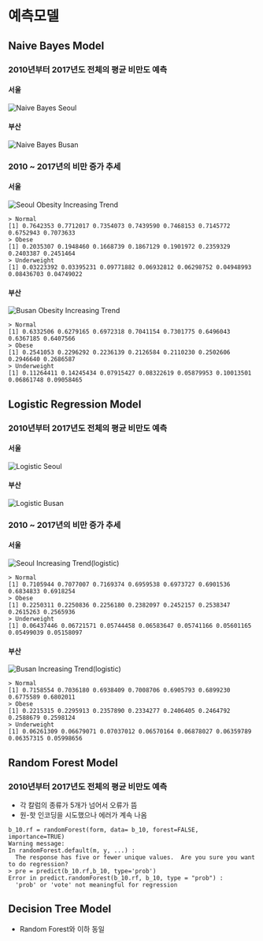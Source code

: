 # 예측모델
## Naive Bayes Model
### 2010년부터 2017년도 전체의 평균 비만도 예측
#### 서울
![Naive Bayes Seoul](https://user-images.githubusercontent.com/63298243/89190192-10d2e700-d5dc-11ea-9074-1904060b2da8.jpeg)
#### 부산
![Naive Bayes Busan](https://user-images.githubusercontent.com/63298243/89190198-13cdd780-d5dc-11ea-8612-1b40a7d5bbb7.jpeg)

### 2010 ~ 2017년의 비만 증가 추세
#### 서울
![Seoul Obesity Increasing Trend](https://user-images.githubusercontent.com/63298243/89190653-b8e8b000-d5dc-11ea-9ca4-c5185a510f9a.jpeg)
```
> Normal
[1] 0.7642353 0.7712017 0.7354073 0.7439590 0.7468153 0.7145772 0.6752943 0.7073633
> Obese
[1] 0.2035307 0.1948460 0.1668739 0.1867129 0.1901972 0.2359329 0.2403387 0.2451464
> Underweight
[1] 0.03223392 0.03395231 0.09771882 0.06932812 0.06298752 0.04948993 0.08436703 0.04749022
```
#### 부산
![Busan Obesity Increasing Trend](https://user-images.githubusercontent.com/63298243/89190666-bc7c3700-d5dc-11ea-8433-f436d6b6a2d3.jpeg)
```
> Normal
[1] 0.6332506 0.6279165 0.6972318 0.7041154 0.7301775 0.6496043 0.6367185 0.6407566
> Obese
[1] 0.2541053 0.2296292 0.2236139 0.2126584 0.2110230 0.2502606 0.2946640 0.2686587
> Underweight
[1] 0.11264411 0.14245434 0.07915427 0.08322619 0.05879953 0.10013501 0.06861748 0.09058465
```

## Logistic Regression Model
### 2010년부터 2017년도 전체의 평균 비만도 예측
#### 서울
![Logistic Seoul](https://user-images.githubusercontent.com/63298243/89545450-5393f980-d83e-11ea-90ef-b07917b34941.jpeg)

#### 부산
![Logistic Busan](https://user-images.githubusercontent.com/63298243/89545459-57278080-d83e-11ea-9d94-1a4fcbd6bc35.jpeg)

### 2010 ~ 2017년의 비만 증가 추세
#### 서울
![Seoul Increasing Trend(logistic)](https://user-images.githubusercontent.com/63298243/89545476-5d1d6180-d83e-11ea-9295-af2641687ed8.jpeg)
```
> Normal
[1] 0.7105944 0.7077007 0.7169374 0.6959538 0.6973727 0.6901536 0.6834833 0.6918254
> Obese
[1] 0.2250311 0.2250836 0.2256180 0.2382097 0.2452157 0.2538347 0.2615263 0.2565936
> Underweight
[1] 0.06437446 0.06721571 0.05744458 0.06583647 0.05741166 0.05601165 0.05499039 0.05158097
```
#### 부산
![Busan Increasing Trend(logistic)](https://user-images.githubusercontent.com/63298243/89545467-5a227100-d83e-11ea-9835-1ad8c2156863.jpeg)
```
> Normal
[1] 0.7158554 0.7036180 0.6938409 0.7008706 0.6905793 0.6899230 0.6775589 0.6802011
> Obese
[1] 0.2215315 0.2295913 0.2357890 0.2334277 0.2406405 0.2464792 0.2588679 0.2598124
> Underweight
[1] 0.06261309 0.06679071 0.07037012 0.06570164 0.06878027 0.06359789 0.06357315 0.05998656
```

## Random Forest Model
### 2010년부터 2017년도 전체의 평균 비만도 예측
- 각 칼럼의 종류가 5개가 넘어서 오류가 뜸
- 원-핫 인코딩을 시도했으나 에러가 계속 나옴
```
b_10.rf = randomForest(form, data= b_10, forest=FALSE, importance=TRUE)
Warning message:
In randomForest.default(m, y, ...) :
  The response has five or fewer unique values.  Are you sure you want to do regression?
> pre = predict(b_10.rf,b_10, type='prob')
Error in predict.randomForest(b_10.rf, b_10, type = "prob") :
  'prob' or 'vote' not meaningful for regression
```
## Decision Tree Model
- Random Forest와 이하 동일
